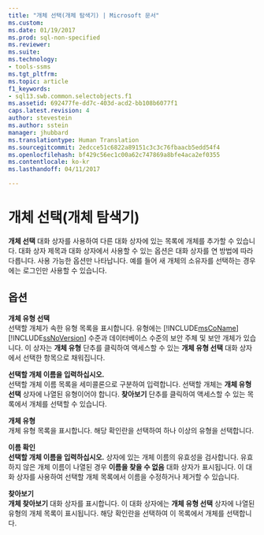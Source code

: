 ```yaml
---
title: "개체 선택(개체 탐색기) | Microsoft 문서"
ms.custom: 
ms.date: 01/19/2017
ms.prod: sql-non-specified
ms.reviewer: 
ms.suite: 
ms.technology:
- tools-ssms
ms.tgt_pltfrm: 
ms.topic: article
f1_keywords:
- sql13.swb.common.selectobjects.f1
ms.assetid: 692477fe-dd7c-403d-acd2-bb108b6077f1
caps.latest.revision: 4
author: stevestein
ms.author: sstein
manager: jhubbard
ms.translationtype: Human Translation
ms.sourcegitcommit: 2edcce51c6822a89151c3c3c76fbaacb5edd54f4
ms.openlocfilehash: bf429c56ec1c00a62c747869a8bfe4aca2ef0355
ms.contentlocale: ko-kr
ms.lasthandoff: 04/11/2017

---
```

# <a name="select-objects-object-explorer"></a>개체 선택(개체 탐색기)
**개체 선택** 대화 상자를 사용하여 다른 대화 상자에 있는 목록에 개체를 추가할 수 있습니다. 대화 상자 제목과 대화 상자에서 사용할 수 있는 옵션은 대화 상자를 연 방법에 따라 다릅니다. 사용 가능한 옵션만 나타납니다. 예를 들어 새 개체의 소유자를 선택하는 경우에는 로그인만 사용할 수 있습니다.  
  
## <a name="options"></a>옵션  
**개체 유형 선택**  
선택할 개체가 속한 유형 목록을 표시합니다. 유형에는 [!INCLUDE[msCoName](../../includes/msconame_md.md)] [!INCLUDE[ssNoVersion](../../includes/ssnoversion_md.md)] 수준과 데이터베이스 수준의 보안 주체 및 보안 개체가 있습니다. 이 상자는 **개체 유형** 단추를 클릭하여 액세스할 수 있는 **개체 유형 선택** 대화 상자에서 선택한 항목으로 채워집니다.  
  
**선택할 개체 이름을 입력하십시오.**  
선택할 개체 이름 목록을 세미콜론으로 구분하여 입력합니다. 선택할 개체는 **개체 유형 선택** 상자에 나열된 유형이어야 합니다. **찾아보기** 단추를 클릭하여 액세스할 수 있는 목록에서 개체를 선택할 수 있습니다.  
  
**개체 유형**  
개체 유형 목록을 표시합니다. 해당 확인란을 선택하여 하나 이상의 유형을 선택합니다.  
  
**이름 확인**  
**선택할 개체 이름을 입력하십시오.** 상자에 있는 개체 이름의 유효성을 검사합니다. 유효하지 않은 개체 이름이 나열된 경우 **이름을 찾을 수 없음** 대화 상자가 표시됩니다. 이 대화 상자를 사용하여 선택할 개체 목록에서 이름을 수정하거나 제거할 수 있습니다.  
  
**찾아보기**  
**개체 찾아보기** 대화 상자를 표시합니다. 이 대화 상자에는 **개체 유형 선택** 상자에 나열된 유형의 개체 목록이 표시됩니다. 해당 확인란을 선택하여 이 목록에서 개체를 선택합니다.  
  

